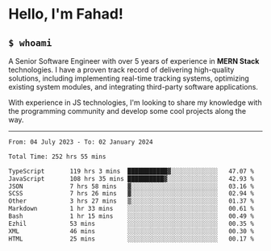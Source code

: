 <h1>Hello, I'm Fahad!</h1>

<h2><code>$ whoami</code></h2>

A Senior Software Engineer with over 5 years of experience in **MERN Stack** technologies. I have a proven track record of delivering high-quality solutions, including implementing real-time tracking systems, optimizing existing system modules, and integrating third-party software applications.

With experience in JS technologies, I'm looking to share my knowledge with the programming community and develop some cool projects along the way.

---

<!--START_SECTION:waka-->

```txt
From: 04 July 2023 - To: 02 January 2024

Total Time: 252 hrs 55 mins

TypeScript       119 hrs 3 mins  ███████████▓░░░░░░░░░░░░░   47.07 %
JavaScript       108 hrs 35 mins ██████████▓░░░░░░░░░░░░░░   42.93 %
JSON             7 hrs 58 mins   ▓░░░░░░░░░░░░░░░░░░░░░░░░   03.16 %
SCSS             7 hrs 26 mins   ▓░░░░░░░░░░░░░░░░░░░░░░░░   02.94 %
Other            3 hrs 27 mins   ▒░░░░░░░░░░░░░░░░░░░░░░░░   01.37 %
Markdown         1 hr 33 mins    ░░░░░░░░░░░░░░░░░░░░░░░░░   00.61 %
Bash             1 hr 15 mins    ░░░░░░░░░░░░░░░░░░░░░░░░░   00.49 %
Ezhil            53 mins         ░░░░░░░░░░░░░░░░░░░░░░░░░   00.35 %
XML              46 mins         ░░░░░░░░░░░░░░░░░░░░░░░░░   00.30 %
HTML             25 mins         ░░░░░░░░░░░░░░░░░░░░░░░░░   00.17 %
```

<!--END_SECTION:waka-->

<!--
**heyFahad/heyFahad** is a ✨ _special_ ✨ repository because its `README.md` (this file) appears on your GitHub profile.

Here are some ideas to get you started:

- 🔭 I’m currently working on ...
- 🌱 I’m currently learning ...
- 👯 I’m looking to collaborate on ...
- 🤔 I’m looking for help with ...
- 💬 Ask me about ...
- 📫 How to reach me: ...
- 😄 Pronouns: ...
- ⚡ Fun fact: ...
-->
